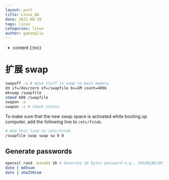 ```yaml
---
layout: post
title: Linux_QA
date: 2021-08-29
tags: linux
categories: linux
author: gaoangliu
---
```

* content
{:toc}

                                                                



# 扩展 swap 
```bash
swapoff -a # move stuff in swap to main memory
dd if=/dev/zero of=/swapfile bs=1M count=4096
mkswap /swapfile
chmod 600 /swapfile
swapon -a
swapon -s # check status
```

To make sure that the new swap space is activated while booting up computer, add the following line to `/etc/fstab`.
```bash
# Add this line to /etc/fstab
/swapfile swap swap sw 0 0
```


## Generate passwords
```bash
openssl rand -base64 16 # Generate 16 bytes password e.g., 5Xm3BjBEC9FffJ3rJuz+fg==
date | md5sum 
date | sha256sum
```